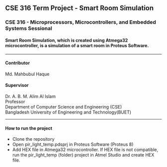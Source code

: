 ## CSE 316 Term Project - Smart Room Simulation

### CSE 316 - Microprocessors, Microcontrollers, and Embedded Systems Sessional
#### Smart Room Simulation, which is created using Atmega32 microcontroller, is a simulation of a smart room in Proteus Software.
***
#### Contributor
Md. Mahbubul Haque

#### Supervisor
Dr. A. B. M. Alim Al Islam\
Professor\
Department of Computer Science and Engineering (CSE)\
Bangladesh University of Engineering and Technology(BUET)
***
#### How to run the project

* Clone the repository
* Open pir_light_temp.pdsprj in Proteus Software (Proteus 8)
* Add HEX file in Atmega32 microcontroller. If HEX file is not compatible, run the pir_light_temp (folder) project in Atmel Studio and create HEX file.

